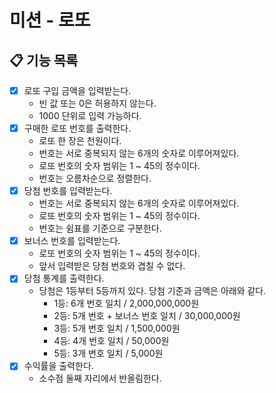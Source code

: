 # 미션 - 로또

## 📋 기능 목록
- [x] 로또 구입 금액을 입력받는다.
  - 빈 값 또는 0은 허용하지 않는다.
  - 1000 단위로 입력 가능하다.
- [x] 구매한 로또 번호를 출력한다.
  - 로또 한 장은 천원이다. 
  - 번호는 서로 중복되지 않는 6개의 숫자로 이루어져있다.
  - 로또 번호의 숫자 범위는 1 ~ 45의 정수이다.
  - 번호는 오름차순으로 정렬한다.
- [x] 당첨 번호를 입력받는다.
  - 번호는 서로 중복되지 않는 6개의 숫자로 이루어져있다.
  - 로또 번호의 숫자 범위는 1 ~ 45의 정수이다.
  - 번호는 쉼표를 기준으로 구분한다.
- [x] 보너스 번호를 입력받는다.
  - 로또 번호의 숫자 범위는 1 ~ 45의 정수이다.
  - 앞서 입력받은 당첨 번호와 겹칠 수 없다.
- [x] 당첨 통계를 출력한다.
  - 당첨은 1등부터 5등까지 있다. 당첨 기준과 금액은 아래와 같다.
    - 1등: 6개 번호 일치 / 2,000,000,000원
    - 2등: 5개 번호 + 보너스 번호 일치 / 30,000,000원
    - 3등: 5개 번호 일치 / 1,500,000원
    - 4등: 4개 번호 일치 / 50,000원
    - 5등: 3개 번호 일치 / 5,000원
- [x] 수익률을 출력한다.
  - 소수점 둘째 자리에서 반올림한다.
